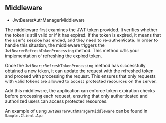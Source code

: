 ## Middleware
- JwtBearerAuthManagerMiddleware

The middleware first examines the JWT token provided. It verifies whether the token is still valid or if it has expired. If the token is expired, it means that the user's session has ended, and they need to re-authenticate.
In order to handle this situation, the middleware triggers the `JwtBearerRefreshTokenProcessing` method. This method calls your implementation of refreshing the expired token.


Once the `JwtBearerRefreshTokenProcessing` method has successfully obtained a new token, it can update the request with the refreshed token and proceed with processing the request. This ensures that only requests with valid tokens are allowed to access protected resources on the server.


Add this middleware, the application can enforce token expiration checks before processing each request, ensuring that only authenticated and authorized users can access protected resources.

An example of using `JwtBearerAuthManagerMiddleware` can be found in `Sample.Client.App`
